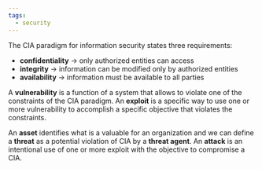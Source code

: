```yaml
---
tags:
  - security
---
```

The CIA paradigm for information security states three requirements:
- **confidentiality** $\to$ only authorized entities can access
- **integrity** $\to$ information can be modified only by authorized entities
- **availability** $\to$ information must be available to all parties

A **vulnerability** is a function of a system that allows to violate one of the constraints of the CIA paradigm. An **exploit** is a specific way to use one or more vulnerability to accomplish a specific objective that violates the constraints. 

An **asset** identifies what is a valuable for an organization and we can define a **threat** as a potential violation of CIA by a **threat agent**. 
An **attack** is an intentional use of one or more exploit with the objective to compromise a CIA.